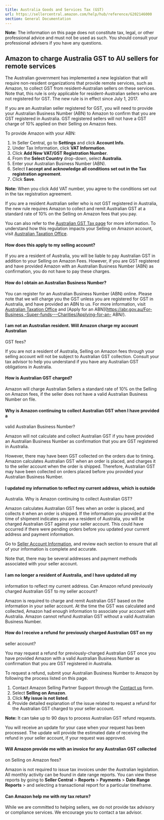 ```yaml
---
title: Australia Goods and Services Tax (GST)
url: https://sellercentral.amazon.com/help/hub/reference/G202146000
section: General Documentation
---
```


**Note:** The information on this page does not constitute tax, legal, or
other professional advice and must not be used as such. You should consult
your professional advisers if you have any questions.

## Amazon to charge Australia GST to AU sellers for remote services

The Australian government has implemented a new legislation that will require
non-resident organizations that provide remote services, such as Amazon, to
collect GST from resident-Australian sellers on these services. Note that,
this rule is only applicable for resident-Australian sellers who are not
registered for GST. The new rule is in effect since July 1, 2017.

If you are an Australian seller registered for GST, you will need to provide
your Australian Business Number (ABN) to Amazon to confirm that you are GST
registered in Australia. GST registered sellers will not have a GST charge of
10% applied on their Selling on Amazon fees.

To provide Amazon with your ABN:  

  1. In Seller Central, go to **Settings** and click **Account Info**.
  2. Under Tax Information, click **VAT Information**.
  3. Click **Add New VAT/GST Registration Number**.
  4. From the **Select Country** drop-down, select **Australia**.
  5. Enter your Australian Business Number (ABN).
  6. Select **I accept and acknowledge all conditions set out in the Tax registration agreement**.
  7. Click **Save**.

**Note:** When you click Add VAT number, you agree to the conditions set out
in the tax registration agreement.

If you are a resident Australian seller who is not GST registered in
Australia, the new rule requires Amazon to collect and remit Australian GST at
a standard rate of 10% on the Selling on Amazon fees that you pay.

You can also refer to the [Australian GST Tax
page](https://www.ato.gov.au/Business/GST/) for more information. To
understand how this regulation impacts your Selling on Amazon account, visit
[Australian Taxation Office](https://www.ato.gov.au/).

#### How does this apply to my selling account?

If you are a resident of Australia, you will be liable to pay Australian GST
in addition to your Selling on Amazon Fees. However, if you are GST registered
and have provided Amazon with an Australian Business Number (ABN) as
confirmation, you do not have to pay these charges.

#### How do I obtain an Australian Business Number?

You can register for an Australian Business Number (ABN) online. Please note
that we will charge you the GST unless you are registered for GST in
Australia, and have provided an ABN to us. For more information, visit
[Australian Taxation Office](https://www.ato.gov.au/) and [Apply for an
ABN](https://abr.gov.au/For-Business,-Super-funds---Charities/Applying-for-an-
ABN/).

#### I am not an Australian resident. Will Amazon charge my account Australian
GST fees?

If you are not a resident of Australia, Selling on Amazon fees through your
selling account will not be subject to Australian GST collection. Consult your
tax advisor to help you understand if you have any Australian GST obligations
in Australia.

#### How is Australian GST charged?

Amazon will charge Australian Sellers a standard rate of 10% on the Selling on
Amazon fees, if the seller does not have a valid Australian Business Number on
file.

#### Why is Amazon continuing to collect Australian GST when I have provided a
valid Australian Business Number?

Amazon will not calculate and collect Australian GST if you have provided an
Australian Business Number as confirmation that you are GST registered in
Australia.

However, there may have been GST collected on the orders due to timing. Amazon
calculates Australian GST when an order is placed, and charges it to the
seller account when the order is shipped. Therefore, Australian GST may have
been collected on orders placed before you provided your Australian Business
Number.

#### I updated my information to reflect my current address, which is outside
Australia. Why is Amazon continuing to collect Australian GST?

Amazon calculates Australian GST fees when an order is placed, and collects it
when an order is shipped. If the information you provided at the time of
shipment indicates you are a resident of Australia, you will be charged
Australian GST against your seller account. This could have occurred if there
were pending orders before you updated your current address and payment
information.

Go to [Seller Account Information](/hz/sc/account-information), and review
each section to ensure that all of your information is complete and accurate.

Note that, there may be several addresses and payment methods associated with
your seller account.

#### I am no longer a resident of Australia, and I have updated all my
information to reflect my current address. Can Amazon refund previously
charged Australian GST to my seller account?

Amazon is required to charge and remit Australian GST based on the information
in your seller account. At the time the GST was calculated and collected,
Amazon had enough information to associate your account with Australia. Amazon
cannot refund Australian GST without a valid Australian Business Number.

#### How do I receive a refund for previously charged Australian GST on my
seller account?

You may request a refund for previously-charged Australian GST once you have
provided Amazon with a valid Australian Business Number as confirmation that
you are GST registered in Australia.

To request a refund, submit your Australian Business Number to Amazon by
following the process listed on this page.  

  1. Contact Amazon Selling Partner Support through the [Contact us](/help/hub/support) form.
  2. Select **Selling on Amazon**.
  3. Click **My issue is not listed**.
  4. Provide detailed explanation of the issue related to request a refund for the Australian GST charged to your seller account. 

**Note:** It can take up to 90 days to process Australian GST refund requests.

You will receive an update for your case when your request has been processed.
The update will provide the estimated date of receiving the refund in your
seller account, if your request was approved.

#### Will Amazon provide me with an invoice for any Australian GST collected
on Selling on Amazon fees?

Amazon is not required to issue tax invoices under the Australian legislation.
All monthly activity can be found in date range reports. You can view these
reports by going to **Seller Central** > **Reports** > **Payments** > **Date
Range Reports** > and selecting a transactional report for a particular
timeframe.

#### Can Amazon help me with my tax return?

While we are committed to helping sellers, we do not provide tax advisory or
compliance services. We encourage you to contact a tax advisor.

